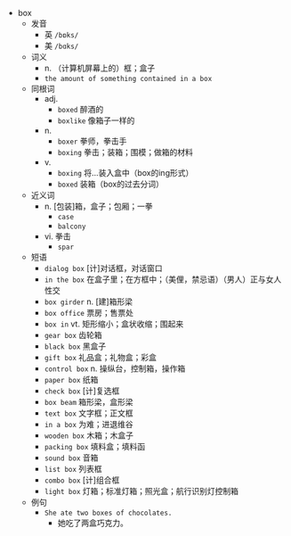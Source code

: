 - box
  - 发音
    - 英 `/bɒks/`
    - 美 `/bɑks/`
  - 词义
    - n. （计算机屏幕上的）框；盒子
    - `the amount of something contained in a box`
  - 同根词
    - adj.
      - `boxed` 醉酒的
      - `boxlike` 像箱子一样的
    - n.
      - `boxer` 拳师，拳击手
      - `boxing` 拳击；装箱；围模；做箱的材料
    - v.
      - `boxing` 将…装入盒中（box的ing形式）
      - `boxed` 装箱（box的过去分词）
  - 近义词
    - n. [包装]箱，盒子；包厢；一拳
      - `case`
      - `balcony`
    - vi. 拳击
      - `spar`
  - 短语
    - `dialog box` [计]对话框，对话窗口 
    - `in the box` 在盒子里；在方框中；（美俚，禁忌语）（男人）正与女人性交 
    - `box girder` n. [建]箱形梁 
    - `box office` 票房；售票处 
    - `box in` vt. 矩形缩小；盒状收缩；围起来 
    - `gear box` 齿轮箱 
    - `black box` 黑盒子 
    - `gift box` 礼品盒；礼物盒；彩盒 
    - `control box` n. 操纵台，控制箱，操作箱 
    - `paper box` 纸箱 
    - `check box` [计]复选框 
    - `box beam` 箱形梁，盒形梁 
    - `text box` 文字框；正文框 
    - `in a box` 为难；进退维谷 
    - `wooden box` 木箱；木盒子 
    - `packing box` 填料盒；填料函 
    - `sound box` 音箱 
    - `list box` 列表框 
    - `combo box` [计]组合框 
    - `light box` 灯箱；标准灯箱；照光盒；航行识别灯控制箱 
  - 例句
    - `She ate two boxes of chocolates.`
      - 她吃了两盒巧克力。

